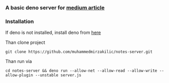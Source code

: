 ### A basic deno server for [medium article](https://medium.com/@muhammedmirzakilic/deno-101-part-3-crud-api-30f0a2bf8223)

### Installation

If deno is not installed, install deno from [here](https://github.com/denoland/deno_install)

Than clone project

    git clone https://github.com/muhammedmirzakilic/notes-server.git

Than run via

    cd notes-server && deno run --allow-net --allow-read --allow-write --allow-plugin --unstable server.js
